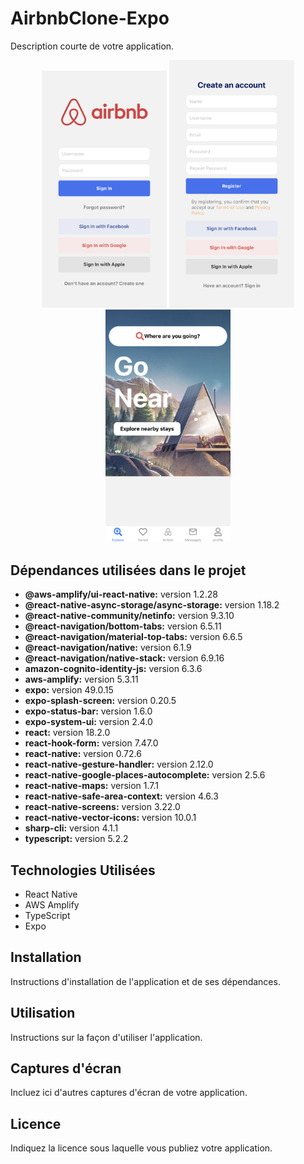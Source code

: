 AirbnbClone-Expo
================

Description courte de votre application.

<p align="center">
  <img src="assets/images/IMG_0920.jpg" width="200" heigth="500" />
  <img src="assets/images/IMG_0921.jpg" width="200" heigth="400" />
  <img src="assets/images/IMG_0922.jpg" width="200" heigth="500" />
</p>

## Dépendances utilisées dans le projet

- **@aws-amplify/ui-react-native:** version 1.2.28
- **@react-native-async-storage/async-storage:** version 1.18.2
- **@react-native-community/netinfo:** version 9.3.10
- **@react-navigation/bottom-tabs:** version 6.5.11
- **@react-navigation/material-top-tabs:** version 6.6.5
- **@react-navigation/native:** version 6.1.9
- **@react-navigation/native-stack:** version 6.9.16
- **amazon-cognito-identity-js:** version 6.3.6
- **aws-amplify:** version 5.3.11
- **expo:** version 49.0.15
- **expo-splash-screen:** version 0.20.5
- **expo-status-bar:** version 1.6.0
- **expo-system-ui:** version 2.4.0
- **react:** version 18.2.0
- **react-hook-form:** version 7.47.0
- **react-native:** version 0.72.6
- **react-native-gesture-handler:** version 2.12.0
- **react-native-google-places-autocomplete:** version 2.5.6
- **react-native-maps:** version 1.7.1
- **react-native-safe-area-context:** version 4.6.3
- **react-native-screens:** version 3.22.0
- **react-native-vector-icons:** version 10.0.1
- **sharp-cli:** version 4.1.1
- **typescript:** version 5.2.2

## Technologies Utilisées

- React Native
- AWS Amplify
- TypeScript
- Expo

## Installation

Instructions d'installation de l'application et de ses dépendances.

## Utilisation

Instructions sur la façon d'utiliser l'application.

## Captures d'écran

Incluez ici d'autres captures d'écran de votre application.

## Licence

Indiquez la licence sous laquelle vous publiez votre application.
